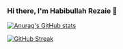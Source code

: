 ### Hi there, I'm Habibullah Rezaie 👋

[![Anurag's GitHub stats](https://github-readme-stats.vercel.app/api?username=habibullah-rezaie)](https://github.com/anuraghazra/github-readme-stats)

[![GitHub Streak](https://github-readme-streak-stats.herokuapp.com?user=habibullah-rezaie&theme=nightowl&hide_border=true&date_format=M%20j%5B%2C%20Y%5D)](https://git.io/streak-stats)
